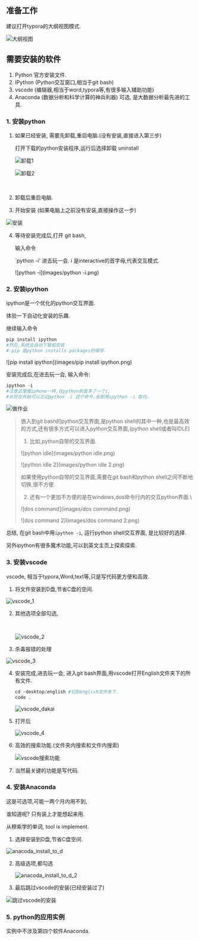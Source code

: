 ## 准备工作

建议打开typora的大纲视图模式.

![大纲视图](images/大纲视图.png)

## 需要安装的软件

1. Python 官方安装文件.
2. IPython (Python交互窗口,相当于git bash)
3. vscode (编辑器,相当于word,typora等,有很多输入辅助功能)
4. Anaconda (数据分析和科学计算的神兵利器) 可选, 是大数据分析最先进的工具.


### 1. 安装python

1. 如果已经安装, 需要先卸载,重启电脑.(没有安装,直接进入第三步)

   打开下载的python安装程序,运行后选择卸载 uninstall

   ![卸载1](images/卸载1.png)

   ![卸载2](images/卸载2.png)

   ​

2. 卸载后重启电脑.

3. 开始安装 (如果电脑上之前没有安装,直接操作这一步)

![安装](images/安装.png)

4. 等待安装完成后,打开 git bash,

   输入命令 

   `python -i' 进去玩一会.  i 是interactive的首字母,代表交互模式.

   ![python -i](images/python -i.png)



### 2. 安装ipython

ipython是一个优化的python交互界面.

体验一下自动化安装的乐趣.

继续输入命令

```python
pip install ipython
#然后,系统会自动下载和安装
# pip 是python installs packages的缩写.
```

![pip install ipython](images/pip install ipython.png)



安装完成后,在进去玩一会,
输入命令:

```python
ipython -i
#注意这里跟iphone一样,在python前面多了一个i,
#从现在开始可以忘记python -i 这个命令,全部用ipython -i 取代.
```

![做作业](images/做作业.png)



> 嵌入到git bash的python交互界面,是python shell的其中一种,也是最高效的方式,还有很多方式可以进入python交互界面,(python shell或者叫IDLE)
>
> 1) 比如,python自带的交互界面.
>
> ![python idle](images/python idle.png)
>
> ![python idle 2](images/python idle 2.png)
>
> 如果使用python自带的交互界面,需要在git bash和python shell之间不断地切换,很不方便.
>
> 
>
> 2) 还有一个更加不方便的是在windows,dos命令行内的交互python界面.\
>
> ![dos command](images/dos command.png)
>
> ![dos command 2](images/dos command 2.png)



总结, 在git bash中用`ipython -i`, 运行python shell交互界面, 是比较好的选择.

另外ipython有很多魔术功能,可以到英文主页上探索探索.

### 3. 安装vscode

vscode, 相当于typora,Word,text等,只是写代码更方便和高效.

1. 将文件安装到D盘,节省C盘的空间.

![vscode_1](images/vscode_1.png)

2. 其他选项全部勾选,

   ​

   ![vscode_2](images/vscode_2.png)

3. 杀毒报错的处理

![vscode_3](images/vscode_3.png)



4. 安装完成,进去玩一会, 进入git bash界面,用vscode打开English文件夹下的所有文件.

   ```python
   cd ~desktop/english #切到english文件夹下.
   code .
   ```

   ![vscode_dakai](images/vscode_dakai.png)

5. 打开后

   ![vscode_4](images/vscode_4.png)

6. 高效的搜索功能.(文件夹内搜索和文件内搜索)

   ![vscode搜索功能](images/vscode搜索功能.png)

7. 当然最关键的功能是写代码.



### 4. 安装Anaconda

这是可选项,可能一两个月内用不到,

谁知道呢? 只有装上才能想起来用.

从穆紫学的单词, tool is implement.

1. 选择安装到D盘,节省C盘空间.

![anacoda_install_to_d](images/anacoda_install_to_d.png)



2. 高级选项,都勾选

   ![anacoda_install_to_d_2](images/anacoda_install_3.png)

3. 最后跳过vscode的安装(已经安装过了)

![跳过vscode的安装](images/跳过vscode的安装.png)



### 5. python的应用实例

实例中不涉及第四个软件Anaconda.